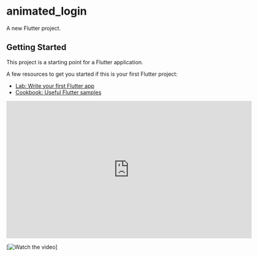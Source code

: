 # animated_login

A new Flutter project.

## Getting Started

This project is a starting point for a Flutter application.

A few resources to get you started if this is your first Flutter project:

- [Lab: Write your first Flutter app](https://docs.flutter.dev/get-started/codelab)
- [Cookbook: Useful Flutter samples](https://docs.flutter.dev/cookbook)

<iframe title="vimeo-player" src="https://player.vimeo.com/video/805230571?h=0c9726d572" width="640" height="360" frameborder="0" allowfullscreen></iframe>

[![Watch the video](https://player.vimeo.com/video/805230571?h=0c9726d572)]
